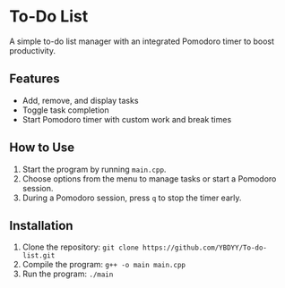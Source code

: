 # To-Do List

A simple to-do list manager with an integrated Pomodoro timer to boost productivity.

## Features
- Add, remove, and display tasks
- Toggle task completion
- Start Pomodoro timer with custom work and break times

## How to Use
1. Start the program by running `main.cpp`.
2. Choose options from the menu to manage tasks or start a Pomodoro session.
3. During a Pomodoro session, press `q` to stop the timer early.

## Installation
1. Clone the repository: `git clone https://github.com/YBDYY/To-do-list.git`
2. Compile the program: `g++ -o main main.cpp`
3. Run the program: `./main`
